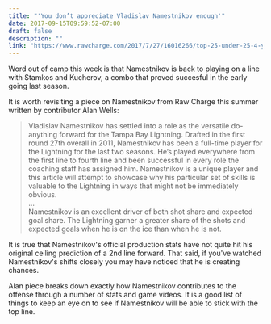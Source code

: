 ```yaml
---
title: "'You don’t appreciate Vladislav Namestnikov enough'"
date: 2017-09-15T09:59:52-07:00
draft: false
description: ""
link: "https://www.rawcharge.com/2017/7/27/16016266/top-25-under-25-4-you-dont-appreciate-vladislav-namestnikov-enough-yes-you-specifically-analytics"
---
```


Word out of camp this week is that Namestnikov is back to playing on a line with Stamkos and Kucherov, a combo that proved succesful in the early going last season.

It is worth revisiting a piece on Namestnikov from Raw Charge this summer written by contributor Alan Wells:

> Vladislav Namestnikov has settled into a role as the versatile do-anything forward for the Tampa Bay Lightning. Drafted in the first round 27th overall in 2011, Namestnikov has been a full-time player for the Lightning for the last two seasons. He’s played everywhere from the first line to fourth line and been successful in every role the coaching staff has assigned him. Namestnikov is a unique player and this article will attempt to showcase why his particular set of skills is valuable to the Lightning in ways that might not be immediately obvious.  
> ...  
> Namestnikov is an excellent driver of both shot share and expected goal share. The Lightning garner a greater share of the shots and expected goals when he is on the ice than when he is not.

It is true that Namestnikov's official production stats have not quite hit his original ceiling prediction of a 2nd line forward. That said, if you've watched Namestnikov's shifts closely you may have noticed that he is creating chances.

Alan piece breaks down exactly how Namestnikov contributes to the offense through a number of stats and game videos. It is a good list of things to keep an eye on to see if Namestnikov will be able to stick with the top line.
